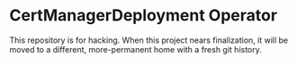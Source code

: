 # CertManagerDeployment Operator

This repository is for hacking. When this project nears finalization, it will be moved to a different, more-permanent home with a fresh git history.

